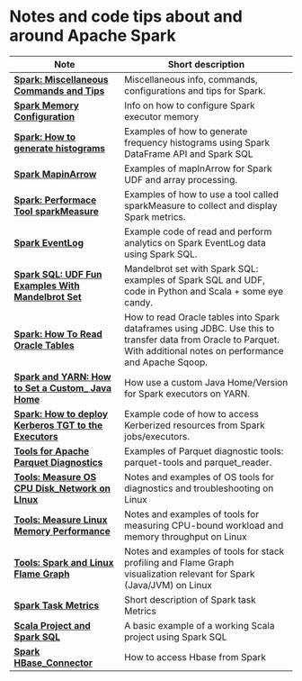 # Notes and code tips about and around Apache Spark

| Note                                                                                        | Short description                                                                                                                                                    |
|---------------------------------------------------------------------------------------------|----------------------------------------------------------------------------------------------------------------------------------------------------------------------|
| [**Spark: Miscellaneous Commands and Tips**](Spark_Misc_Info.md)                            | Miscellaneous info, commands, configurations and tips for Spark.                                                                                                     |
| [**Spark Memory Configuration**](Spark_Memory_Configuration.md)                             | Info on how to configure Spark executor memory                                                                                                                       |
 | [**Spark: How to generate histograms**](Spark_DataFrame_Histograms.md)                      | Examples of how to generate frequency histograms using Spark DataFrame API and Spark SQL                                                                             |
| [**Spark MapinArrow**](Spark_MapInArrow.md)                                                 | Examples of mapInArrow for Spark UDF and array processing.                                                                                                           |
| [**Spark: Performace Tool sparkMeasure**](Spark_Performace_Tool_sparkMeasure.md)            | Examples of how to use a tool called sparkMeasure to collect and display Spark metrics.                                                                              |
| [**Spark EventLog**](Spark_EventLog.md)                                                     | Example code of read and perform analytics on Spark EventLog data using Spark SQL.                                                                                   |
| [**Spark SQL: UDF Fun Examples With Mandelbrot Set**](Spark_SQL_UDF_examples_Mandelbrot)    | Mandelbrot set with Spark SQL: examples of Spark SQL and UDF, code in Python and Scala + some eye candy.                                                             |
| [**Spark: How To Read Oracle Tables**](Spark_Oracle_JDBC_Howto.md)                          | How to read Oracle tables into Spark dataframes using JDBC. Use this to transfer data from Oracle to Parquet. With additional notes on performance and Apache Sqoop. |
| [**Spark and YARN: How to Set a Custom_ Java Home**](Spark_Set_Java_Home_Howto.md)          | How use a custom Java Home/Version for Spark executors on YARN.                                                                                                      |
| [**Spark: How to deploy Kerberos TGT to the Executors**](Spark_Executors_Kerberos_HowTo.md) | Example code of how to access Kerberized resources from Spark jobs/executors.                                                                                        |
| [**Tools for Apache Parquet Diagnostics**](Tools_Parquet_Diagnostics.md)                    | Examples of Parquet diagnostic tools: parquet-tools and parquet_reader.                                                                                              |
| [**Tools: Measure OS CPU Disk_Network on LInux**](Tools_Linux_OS_CPU_Disk_Network.md)       | Notes and examples of OS tools for diagnostics and troubleshooting on Linux                                                                                          |
| [**Tools: Measure Linux Memory Performance**](Tools_Linux_Memory_Perf_Measure.md)           | Notes and examples of tools for measuring CPU-bound workload and memory throughput on Linux                                                                          |
| [**Tools: Spark and Linux Flame Graph**](Tools_Spark_Linux_FlameGraph.md)                   | Notes and examples of tools for stack profiling and Flame Graph visualization relevant for Spark (Java/JVM) on Linux                                                 |
| [**Spark Task Metrics**](Spark_TaskMetrics.md)                                              | Short description of Spark task Metrics                                                                                                                              |
| [**Scala Project and Spark SQL**](testScalaProject)                                         | A basic example of a working Scala project using Spark SQL                                                                                                           |
| [**Spark HBase_Connector**](Spark_HBase_Connector.md)                                       | How to access Hbase from Spark                                                                                                                                       |
